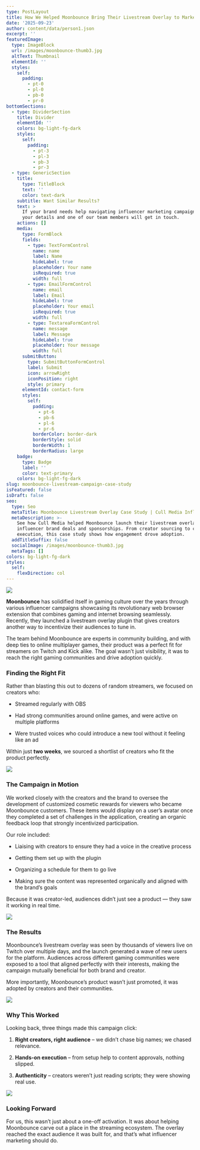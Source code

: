 ```yaml
---
type: PostLayout
title: How We Helped Moonbounce Bring Their Livestream Overlay to Market
date: '2025-09-23'
author: content/data/person1.json
excerpt: ''
featuredImage:
  type: ImageBlock
  url: /images/moonbounce-thumb3.jpg
  altText: Thumbnail
  elementId: ''
  styles:
    self:
      padding:
        - pt-0
        - pl-0
        - pb-0
        - pr-0
bottomSections:
  - type: DividerSection
    title: Divider
    elementId: ''
    colors: bg-light-fg-dark
    styles:
      self:
        padding:
          - pt-3
          - pl-3
          - pb-3
          - pr-3
  - type: GenericSection
    title:
      type: TitleBlock
      text: ''
      color: text-dark
    subtitle: Want Similar Results?
    text: >
      If your brand needs help navigating influencer marketing campaigns, leave
      your details and one of our team members will get in touch.
    actions: []
    media:
      type: FormBlock
      fields:
        - type: TextFormControl
          name: name
          label: Name
          hideLabel: true
          placeholder: Your name
          isRequired: true
          width: full
        - type: EmailFormControl
          name: email
          label: Email
          hideLabel: true
          placeholder: Your email
          isRequired: true
          width: full
        - type: TextareaFormControl
          name: message
          label: Message
          hideLabel: true
          placeholder: Your message
          width: full
      submitButton:
        type: SubmitButtonFormControl
        label: Submit
        icon: arrowRight
        iconPosition: right
        style: primary
      elementId: contact-form
      styles:
        self:
          padding:
            - pt-6
            - pb-6
            - pl-6
            - pr-6
          borderColor: border-dark
          borderStyle: solid
          borderWidth: 1
          borderRadius: large
    badge:
      type: Badge
      label: ''
      color: text-primary
    colors: bg-light-fg-dark
slug: moonbounce-livestream-campaign-case-study
isFeatured: false
isDraft: false
seo:
  type: Seo
  metaTitle: Moonbounce Livestream Overlay Case Study | Cull Media Influencer Campaign
  metaDescription: >-
    See how Cull Media helped Moonbounce launch their livestream overlay through
    influencer brand deals and sponsorships. From creator sourcing to campaign
    execution, this case study shows how engagement drove adoption.
  addTitleSuffix: false
  socialImage: /images/moonbounce-thumb3.jpg
  metaTags: []
colors: bg-light-fg-dark
styles:
  self:
    flexDirection: col
---
```

![](/images/cm2025-moonbouncebanner2.jpg)

**Moonbounce** has solidified itself in gaming culture over the years through various influencer campaigns showcasing its revolutionary web browser extension that combines gaming and internet browsing seamlessly. Recently, they launched a livestream overlay plugin that gives creators another way to incentivize their audiences to tune in.

The team behind Moonbounce are experts in community building, and with deep ties to online multiplayer games, their product was a perfect fit for streamers on Twitch and Kick alike. The goal wasn’t just visibility, it was to reach the right gaming communities and drive adoption quickly.

### Finding the Right Fit

Rather than blasting this out to dozens of random streamers, we focused on creators who:

*   Streamed regularly with OBS

*   Had strong communities around online games, and were active on multiple platforms

*   Were trusted voices who could introduce a new tool without it feeling like an ad

Within just **two weeks**, we sourced a shortlist of creators who fit the product perfectly.

![](/images/cm2025-dreamthief.gif)

### The Campaign in Motion

We worked closely with the creators and the brand to oversee the development of customized cosmetic rewards for viewers who became Moonbounce customers. These items would display on a user’s avatar once they completed a set of challenges in the application, creating an organic feedback loop that strongly incentivized participation.

Our role included:

*   Liaising with creators to ensure they had a voice in the creative process

*   Getting them set up with the plugin

*   Organizing a schedule for them to go live

*   Making sure the content was represented organically and aligned with the brand’s goals

Because it was creator-led, audiences didn’t just see a product — they saw it working in real time.

![](/images/cm2025-esfand.gif)

### The Results

Moonbounce’s livestream overlay was seen by thousands of viewers live on Twitch over multiple days, and the launch generated a wave of new users for the platform. Audiences across different gaming communities were exposed to a tool that aligned perfectly with their interests, making the campaign mutually beneficial for both brand and creator.

More importantly, Moonbounce’s product wasn’t just promoted, it was adopted by creators and their communities.

![](http://localhost:8090/images/moonbounce-website.png)

### Why This Worked

Looking back, three things made this campaign click:

1.  **Right creators, right audience** – we didn’t chase big names; we chased relevance.

2.  **Hands-on execution** – from setup help to content approvals, nothing slipped.

3.  **Authenticity** – creators weren’t just reading scripts; they were showing real use.

![](/images/cm2025-moonbounceicons2.jpg)

### Looking Forward

For us, this wasn’t just about a one-off activation. It was about helping Moonbounce carve out a place in the streaming ecosystem. The overlay reached the exact audience it was built for, and that’s what influencer marketing should do.
